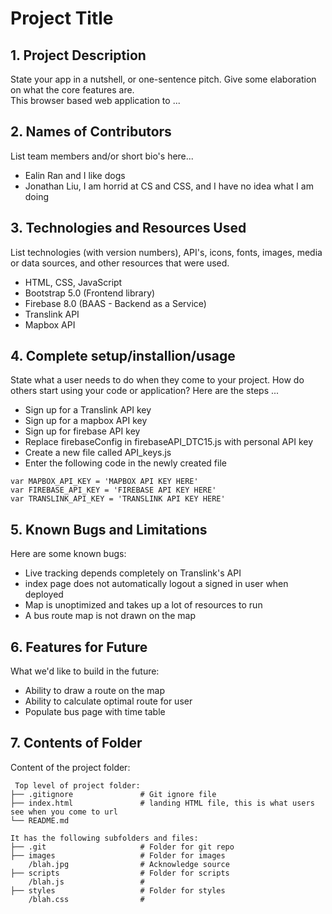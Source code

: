 # Project Title

## 1. Project Description
State your app in a nutshell, or one-sentence pitch. Give some elaboration on what the core features are.  
This browser based web application to ... 

## 2. Names of Contributors
List team members and/or short bio's here... 
* Ealin Ran and I like dogs
* Jonathan Liu, I am horrid at CS and CSS, and I have no idea what I am doing
	
## 3. Technologies and Resources Used
List technologies (with version numbers), API's, icons, fonts, images, media or data sources, and other resources that were used.
* HTML, CSS, JavaScript
* Bootstrap 5.0 (Frontend library)
* Firebase 8.0 (BAAS - Backend as a Service)
* Translink API
* Mapbox API

## 4. Complete setup/installion/usage
State what a user needs to do when they come to your project.  How do others start using your code or application?
Here are the steps ...
* Sign up for a Translink API key
* Sign up for a mapbox API key
* Sign up for firebase API key
* Replace firebaseConfig in firebaseAPI_DTC15.js with personal API key
* Create a new file called API_keys.js
* Enter the following code in the newly created file
```
var MAPBOX_API_KEY = 'MAPBOX API KEY HERE'
var FIREBASE_API_KEY = 'FIREBASE API KEY HERE'
var TRANSLINK_API_KEY = 'TRANSLINK API KEY HERE'
```

## 5. Known Bugs and Limitations
Here are some known bugs:
* Live tracking depends completely on Translink's API
* index page does not automatically logout a signed in user when deployed
* Map is unoptimized and takes up a lot of resources to run
* A bus route map is not drawn on the map


## 6. Features for Future
What we'd like to build in the future:
* Ability to draw a route on the map
* Ability to calculate optimal route for user
* Populate bus page with time table

	
## 7. Contents of Folder
Content of the project folder:

```
 Top level of project folder: 
├── .gitignore               # Git ignore file
├── index.html               # landing HTML file, this is what users see when you come to url
└── README.md

It has the following subfolders and files:
├── .git                     # Folder for git repo
├── images                   # Folder for images
    /blah.jpg                # Acknowledge source
├── scripts                  # Folder for scripts
    /blah.js                 # 
├── styles                   # Folder for styles
    /blah.css                # 



```


